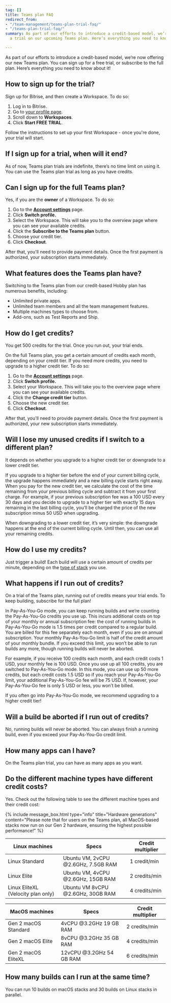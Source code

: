 ```yaml
---
tag: []
title: Teams plan FAQ
redirect_from:
- "/team-management/teams-plan-trial-faq/"
- "/teams-plan-trial-faq/"
summary: As part of our efforts to introduce a credit-based model, we’re now offering
  a trial on our upcoming Teams plan. Here’s everything you need to know about it!

---
```

As part of our efforts to introduce a credit-based model, we’re now offering our new Teams plan. You can sign up for a free trial, or subscribe to the full plan. Here’s everything you need to know about it!

## How to sign up for the trial?

Sign up for Bitrise, and then create a Workspace. To do so:

1. Log in to Bitrise.
2. Go to [your profile page](https://app.bitrise.io/me/profile#/).
3. Scroll down to **Workspaces**.
4. Click **Start FREE TRIAL**.

Follow the instructions to set up your first Workspace - once you're done, your trial will start.

## If I sign up for a trial, when will it end?

As of now, Teams plan trials are indefinite, there’s no time limit on using it. You can use the Teams plan trial as long as you have credits.

## Can I sign up for the full Teams plan?

Yes, if you are the **owner** of a Workspace. To do so:

1. Go to the [**Account settings**](https://app.bitrise.io/me/profile#/overview) page.
2. Click **Switch profile.**
3. Select the Workspace. This will take you to the overview page where you can see your available credits.
4. Click the **Subscribe to the Teams plan** button.
5. Choose your credit tier.
6. Click **Checkout**.

After that, you'll need to provide payment details. Once the first payment is authorized, your subscription starts immediately.

## What features does the Teams plan have?

Switching to the Teams plan from our credit-based Hobby plan has numerous benefits, including:

* Unlimited private apps.
* Unlimited team members and all the team management features.
* Multiple machines types to choose from.
* Add-ons, such as Test Reports and Ship.

## How do I get credits?

You get 500 credits for the trial. Once you run out, your trial ends.

On the full Teams plan, you get a certain amount of credits each month, depending on your credit tier. If you need more credits, you need to upgrade to a higher credit tier. To do so:

1. Go to the [**Account settings**](https://app.bitrise.io/me/profile#/overview) page.
2. Click **Switch profile.**
3. Select your Workspace. This will take you to the overview page where you can see your available credits.
4. Click the **Change credit tier** button.
5. Choose the new credit tier.
6. Click **Checkout**.

After that, you'll need to provide payment details. Once the first payment is authorized, your new subscription starts immediately.

## Will I lose my unused credits if I switch to a different plan?

It depends on whether you upgrade to a higher credit tier or downgrade to a lower credit tier.

If you upgrade to a higher tier before the end of your current billing cycle, the upgrade happens immediately and a new billing cycle starts right away. When you pay for the new credit tier, we calculate the cost of the time remaining from your previous billing cycle and subtract it from your first charge. For example, if your previous subscription fee was a 100 USD every 30 days and you decide to upgrade to a higher tier with exactly 15 days remaining in the last billing cycle, you’ll be charged the price of the new subscription minus 50 USD when upgrading.

When downgrading to a lower credit tier, it’s very simple: the downgrade happens at the end of the current billing cycle. Until then, you can use all your remaining credits.

## How do I use my credits?

Just trigger a build! Each build will use a certain amount of credits per minute, depending on the [type of stack](/team-management/teams-plan-faq/#do-the-different-machine-types-have-different-credit-costs) you use.

## What happens if I run out of credits?

On a trial of the Teams plan, running out of credits means your trial ends. To keep building, subscribe for the full plan!

In Pay-As-You-Go mode, you can keep running builds and we’re counting the Pay-As-You-Go credits you use up. This incurs additional costs on top of your monthly or annual subscription fee: the cost of running builds in Pay-As-You-Go mode is 1.5 times per credit compared to a regular build. You are billed for this fee separately each month, even if you are on annual subscription. Your monthly Pay-As-You-Go limit is half of the credit amount of your monthly bundle. If you exceed this limit, you won’t be able to run builds any more, though running builds will never be aborted.

For example, if you receive 100 credits each month, and each credit costs 1 USD, your monthly fee is 100 USD. Once you use up all 100 credits, you are switched to Pay-As-You-Go mode. In this mode, you can use up 50 more credits, but each credit costs 1.5 USD so if you reach your Pay-As-You-Go limit, your additional Pay-As-You-Go fee will be 75 USD. If, however, your Pay-As-You-Go fee is only 5 USD or less, you won’t be billed.

If you often go into Pay-As-You-Go mode, we recommend upgrading to a higher credit tier!

## Will a build be aborted if I run out of credits?

No, running builds will never be aborted. You can always finish a running build, even if you exceed your Pay-As-You-Go credit limit.

## How many apps can I have?

On the Teams plan trial, you can have as many apps as you want.

## Do the different machine types have different credit costs?

Yes. Check out the following table to see the different machine types and their credit cost:

{% include message_box.html type="info" title="Hardware generations" content="Please note that for users on the Teams plan, all MacOS-based stacks now run on our Gen 2 hardware, ensuring the highest possible performance!" %}

| Linux machines | Specs | Credit multiplier |
| --- | --- | --- |
| Linux Standard | Ubuntu VM, 2vCPU @2.6GHz, 7.5GB RAM | 1 credit/min |
| Linux Elite | Ubuntu VM, 4vCPU @2.6GHz, 15GB RAM | 2 credits/min |
| Linux EliteXL (Velocity plan only) | Ubuntu VM 8vCPU @2.6GHz, 30GB RAM | 4 credits/min |

| MacOS machines | Specs | Credit multiplier |
| --- | --- | --- |
| Gen 2 macOS Standard | 4vCPU @3.2GHz 19 GB RAM | 2 credits/min |
| Gen 2 macOS Elite | 8vCPU @3.2GHz 35 GB RAM | 4 credits/min |
| Gen 2 macOS EliteXL | 12vCPU @3.2GHz 54 GB RAM | 6 credits/min |

## How many builds can I run at the same time?

You can run 10 builds on macOS stacks and 30 builds on Linux stacks in parallel.